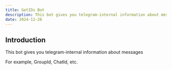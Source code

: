 ```yaml
---
title: GetIDs Bot
description: This bot gives you telegram-internal information about messages
date: 2024-12-26
---
```


## Introduction

This bot gives you telegram-internal information about messages 

For example, GroupId, ChatId, etc.



